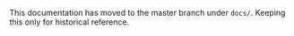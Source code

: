 This documentation has moved to the master branch under `docs/`. Keeping this only for historical reference.
